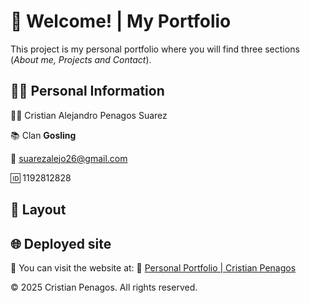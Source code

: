 # 👋 Welcome! | My Portfolio
This project is my personal portfolio where you will find three sections (*About me, Projects and Contact*).

## 💁‍♂️ Personal Information
🙋‍♂️ Cristian Alejandro Penagos Suarez

📚 Clan **Gosling**

📧 suarezalejo26@gmail.com

🆔 1192812828

## 📁 Layout

## 🌐 Deployed site
📍 You can visit the website at:
🔗 [Personal Portfolio | Cristian Penagos](https://xxcpfirexx.github.io/Prueba-HTML-CSS/index.html)

© 2025 Cristian Penagos. All rights reserved.
